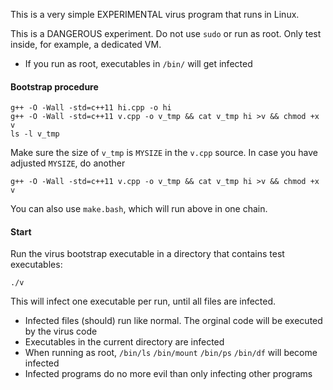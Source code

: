 This is a very simple EXPERIMENTAL virus program that runs in Linux.

This is a DANGEROUS experiment.
Do not use `sudo` or run as root.
Only test inside, for example, a dedicated VM.

* If you run as root, executables in `/bin/` will get infected

#### Bootstrap procedure

````
g++ -O -Wall -std=c++11 hi.cpp -o hi
g++ -O -Wall -std=c++11 v.cpp -o v_tmp && cat v_tmp hi >v && chmod +x v
ls -l v_tmp
````

Make sure the size of `v_tmp` is `MYSIZE` in the `v.cpp` source.
In case you have adjusted `MYSIZE`, do another

````
g++ -O -Wall -std=c++11 v.cpp -o v_tmp && cat v_tmp hi >v && chmod +x v
````

You can also use `make.bash`, which will run above in one chain.

#### Start

Run the virus bootstrap executable in a directory that contains test executables:

````
./v
````

This will infect one executable per run, until all files are infected.

* Infected files (should) run like normal. The orginal code will be executed by the virus code
* Executables in the current directory are infected
* When running as root, `/bin/ls` `/bin/mount` `/bin/ps` `/bin/df` will become infected
* Infected programs do no more evil than only infecting other programs
